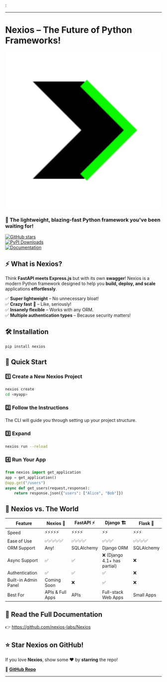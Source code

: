 :  

---

#  Nexios – The Future of Python Frameworks!  

<p align="center">
  <img src="./docs/_media/icon.svg" width="1000" alt="Nexios Logo"/>
</p>  

### 🌟 The lightweight, blazing-fast Python framework you've been waiting for!  

[![GitHub stars](https://github.com/nexios-labs/Nexios?style=for-the-badge)](https://github.com/nexios-labs/Nexios)  
[![PyPI Downloads](https://img.shields.io/pypi/dm/nexios?style=for-the-badge)](https://pypi.org/project/nexios/)  
[![Documentation](https://img.shields.io/badge/Docs-Read%20Now-blue?style=for-the-badge)](https://nexios-labs.github.io/Nexios/)  

## ⚡ What is Nexios?  
Think **FastAPI meets Express.js** but with its own **swagger**!  Nexios is a modern Python framework designed to help you **build, deploy, and scale** applications **effortlessly**.  

✅ **Super lightweight** – No unnecessary bloat!  
✅ **Crazy fast** 🚀 – Like, seriously!  
✅ **Insanely flexible** – Works with any ORM.  
✅ **Multiple authentication types** – Because security matters!  

## 🛠 Installation  
```bash
pip install nexios
```

## 🚀 Quick Start  

### 1️⃣ Create a New Nexios Project  
```bash
nexios create
cd <myapp>
```

### 2️⃣ Follow the Instructions  
The CLI will guide you through setting up your project structure.  

### 3️⃣ Expand
```bash
nexios run --reload
```

### 4️⃣ Run Your App  
```py
from nexios import get_application
app = get_application()
@app.get("/users")
async def get_users(request,response):
    return response.json({"users": ["Alice", "Bob"]})
```
## 🤯 Nexios vs. The World  
| Feature      | Nexios 🚀 | FastAPI ⚡ | Django 🏗 | Flask 🍶 |
|-------------|----------|----------|---------|--------|
| Speed       | ⚡⚡⚡⚡⚡  | ⚡⚡⚡⚡  | ⚡⚡  | ⚡⚡⚡  |
| Ease of Use | ✅✅✅✅✅ | ✅✅✅✅ | ✅✅✅ | ✅✅✅✅ |
| ORM Support | Any! | SQLAlchemy | Django ORM | SQLAlchemy |
| Async Support | ✅ | ✅ | ❌ (Django 4.1+ has partial) | ❌ |
| Authentication | ✅  | ✅ | ✅ | ❌ |
| Built-in Admin Panel | Coming Soon | ❌ | ✅ | ❌ |
| Best For | APIs & Full Apps | APIs | Full-stack Web Apps | Small Apps |

## 📖 Read the Full Documentation  
👉  <a href="https://github.com/nexios-labs/Nexios/">https://github.com/nexios-labs/Nexios</a>

## ⭐ Star Nexios on GitHub!  
If you love **Nexios**, show some ❤️ by **starring** the repo!  

🔗 [**GitHub Repo**](https://github.com/nexios-labs/Nexios)  

---

